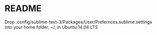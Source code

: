 # README

Drop .config/sublime-text-3/Packages/User/Prefernces.sublime.settings into your home folder, ~/, in Ubuntu 14.04 LTS